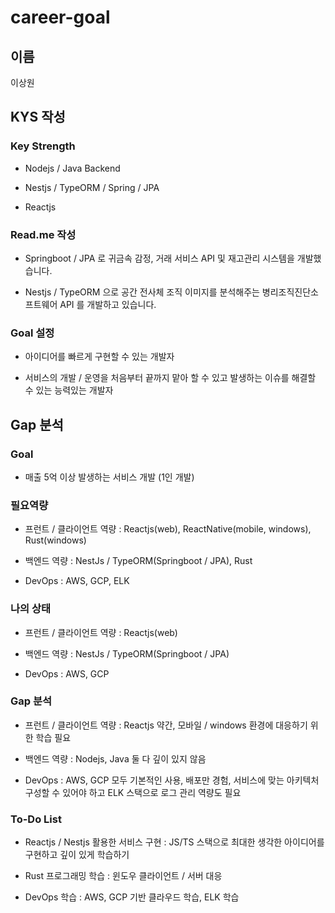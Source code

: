 # career-goal

## 이름

이상원

## KYS 작성

### Key Strength

- Nodejs / Java Backend

- Nestjs / TypeORM / Spring / JPA

- Reactjs

### Read.me 작성

- Springboot / JPA 로 귀금속 감정, 거래 서비스 API 및 재고관리 시스템을 개발했습니다. 

- Nestjs / TypeORM 으로 공간 전사체 조직 이미지를 분석해주는 병리조직진단소프트웨어 API 를 개발하고 있습니다.

### Goal 설정

- 아이디어를 빠르게 구현할 수 있는 개발자

- 서비스의 개발 / 운영을 처음부터 끝까지 맡아 할 수 있고 발생하는 이슈를 해결할 수 있는 능력있는 개발자

## Gap 분석

### Goal

- 매출 5억 이상 발생하는 서비스 개발 (1인 개발)

### 필요역량

- 프런트 / 클라이언트 역량 : Reactjs(web), ReactNative(mobile, windows), Rust(windows)

- 백엔드 역량 : NestJs / TypeORM(Springboot / JPA), Rust

- DevOps : AWS, GCP, ELK

### 나의 상태

- 프런트 / 클라이언트 역량 : Reactjs(web)

- 백엔드 역량 : NestJs / TypeORM(Springboot / JPA)

- DevOps : AWS, GCP

### Gap 분석

- 프런트 / 클라이언트 역량 : Reactjs 약간, 모바일 / windows 환경에 대응하기 위한 학습 필요

- 백엔드 역량 : Nodejs, Java 둘 다 깊이 있지 않음

- DevOps : AWS, GCP 모두 기본적인 사용, 배포만 경험, 서비스에 맞는 아키텍처 구성할 수 있어야 하고 ELK 스택으로 로그 관리 역량도 필요

### To-Do List

- Reactjs / Nestjs 활용한 서비스 구현 : JS/TS 스택으로 최대한 생각한 아이디어를 구현하고 깊이 있게 학습하기

- Rust 프로그래밍 학습 : 윈도우 클라이언트 / 서버 대응

- DevOps 학습 : AWS, GCP 기반 클라우드 학습, ELK 학습
